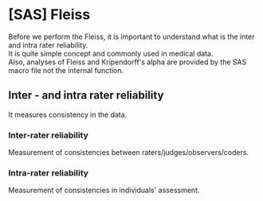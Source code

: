 # [SAS] Fleiss
Before we perform the Fleiss, it is important to understand what is the inter and intra rater reliability.  
It is quite simple concept and commonly used in medical data.   
Also, analyses of Fleiss and Kripendorff's alpha are provided by the SAS macro file not the internal function.

## Inter - and intra rater reliability
It measures consistency in the data. 

### Inter-rater reliability
Measurement of consistencies between raters/judges/observers/coders.

### Intra-rater reliability
Measurement of consistencies in individuals' assessment.
